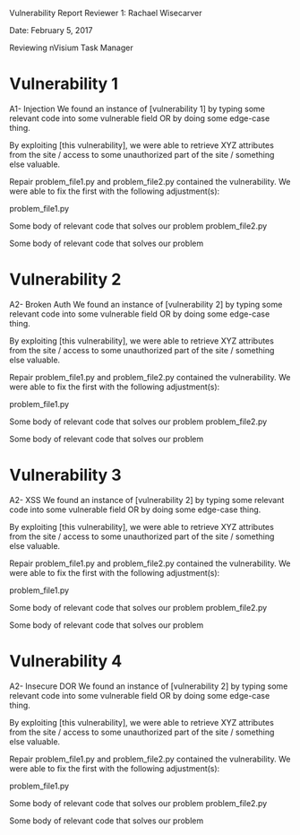 Vulnerability Report
Reviewer 1: Rachael Wisecarver

Date: February 5, 2017


Reviewing nVisium Task Manager

# Vulnerability 1
A1- Injection
We found an instance of [vulnerability 1] by typing some relevant code into some vulnerable field OR by doing some edge-case thing.

By exploiting [this vulnerability], we were able to retrieve XYZ attributes from the site / access to some unauthorized part of the site / something else valuable.

Repair
problem_file1.py and problem_file2.py contained the vulnerability. We were able to fix the first with the following adjustment(s):

problem_file1.py

Some body of relevant code that solves our problem
problem_file2.py

Some body of relevant code that solves our problem


# Vulnerability 2
A2- Broken Auth
We found an instance of [vulnerability 2] by typing some relevant code into some vulnerable field OR by doing some edge-case thing.

By exploiting [this vulnerability], we were able to retrieve XYZ attributes from the site / access to some unauthorized part of the site / something else valuable.

Repair
problem_file1.py and problem_file2.py contained the vulnerability. We were able to fix the first with the following adjustment(s):

problem_file1.py

Some body of relevant code that solves our problem
problem_file2.py

Some body of relevant code that solves our problem


# Vulnerability 3
A2- XSS
We found an instance of [vulnerability 2] by typing some relevant code into some vulnerable field OR by doing some edge-case thing.

By exploiting [this vulnerability], we were able to retrieve XYZ attributes from the site / access to some unauthorized part of the site / something else valuable.

Repair
problem_file1.py and problem_file2.py contained the vulnerability. We were able to fix the first with the following adjustment(s):

problem_file1.py

Some body of relevant code that solves our problem
problem_file2.py

Some body of relevant code that solves our problem


# Vulnerability 4
A2- Insecure DOR
We found an instance of [vulnerability 2] by typing some relevant code into some vulnerable field OR by doing some edge-case thing.

By exploiting [this vulnerability], we were able to retrieve XYZ attributes from the site / access to some unauthorized part of the site / something else valuable.

Repair
problem_file1.py and problem_file2.py contained the vulnerability. We were able to fix the first with the following adjustment(s):

problem_file1.py

Some body of relevant code that solves our problem
problem_file2.py

Some body of relevant code that solves our problem
